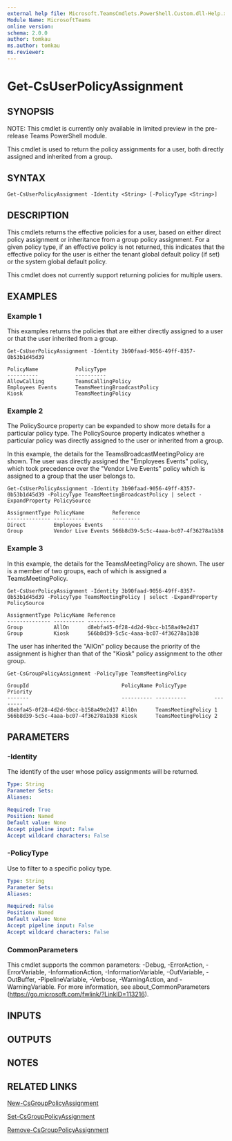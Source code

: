 ```yaml
---
external help file: Microsoft.TeamsCmdlets.PowerShell.Custom.dll-Help.xml
Module Name: MicrosoftTeams
online version:
schema: 2.0.0
author: tomkau
ms.author: tomkau
ms.reviewer:
---
```


# Get-CsUserPolicyAssignment

## SYNOPSIS
NOTE: This cmdlet is currently only available in limited preview in the pre-release Teams PowerShell module.

This cmdlet is used to return the policy assignments for a user, both directly assigned and inherited from a group.

## SYNTAX

```
Get-CsUserPolicyAssignment -Identity <String> [-PolicyType <String>]
```

## DESCRIPTION
This cmdlets returns the effective policies for a user, based on either direct policy assignment or inheritance from a group policy assignment.  For a given policy type, if an effective policy is not returned, this indicates that the effective policy for the user is either the tenant global default policy (if set) or the system global default policy.

This cmdlet does not currently support returning policies for multiple users.

## EXAMPLES

### Example 1
This examples returns the policies that are either directly assigned to a user or that the user inherited from a group.

```
Get-CsUserPolicyAssignment -Identity 3b90faad-9056-49ff-8357-0b53b1d45d39

PolicyName            PolicyType
----------            ----------
AllowCalling          TeamsCallingPolicy
Employees Events      TeamsMeetingBroadcastPolicy
Kiosk                 TeamsMeetingPolicy
```

### Example 2
The PolicySource property can be expanded to show  more details for a particular policy type.  The PolicySource property indicates whether a particular policy was directly assigned to the user or inherited from a group.

In this example, the details for the TeamsBroadcastMeetingPolicy are shown. The user was directly assigned the "Employees Events" policy, which took precedence over the "Vendor Live Events" policy which is assigned to a group that the user belongs to.

```
Get-CsUserPolicyAssignment -Identity 3b90faad-9056-49ff-8357-0b53b1d45d39 -PolicyType TeamsMeetingBroadcastPolicy | select -ExpandProperty PolicySource

AssignmentType PolicyName         Reference
-------------- ----------         ---------
Direct         Employees Events
Group          Vendor Live Events 566b8d39-5c5c-4aaa-bc07-4f36278a1b38
```


### Example 3
In this example, the details for the TeamsMeetingPolicy are shown. The user is a member of two groups, each of which is assigned a TeamsMeetingPolicy.  

```
Get-CsUserPolicyAssignment -Identity 3b90faad-9056-49ff-8357-0b53b1d45d39 -PolicyType TeamsMeetingPolicy | select -ExpandProperty PolicySource

AssignmentType PolicyName Reference
-------------- ---------- ---------
Group          AllOn      d8ebfa45-0f28-4d2d-9bcc-b158a49e2d17
Group          Kiosk      566b8d39-5c5c-4aaa-bc07-4f36278a1b38
```

The user has inherited the "AllOn" policy because the priority of the assignment is higher than that of the "Kiosk" policy assignment to the other group.

```
Get-CsGroupPolicyAssignment -PolicyType TeamsMeetingPolicy

GroupId                              PolicyName PolicyType         Priority
-------                              ---------- ----------         --------
d8ebfa45-0f28-4d2d-9bcc-b158a49e2d17 AllOn      TeamsMeetingPolicy 1
566b8d39-5c5c-4aaa-bc07-4f36278a1b38 Kiosk      TeamsMeetingPolicy 2
```

## PARAMETERS

### -Identity
The identify of the user whose policy assignments will be returned.

```yaml
Type: String
Parameter Sets:
Aliases:

Required: True
Position: Named
Default value: None
Accept pipeline input: False
Accept wildcard characters: False
```

### -PolicyType
Use to filter to a specific policy type.

```yaml
Type: String
Parameter Sets:
Aliases:

Required: False
Position: Named
Default value: None
Accept pipeline input: False
Accept wildcard characters: False
```

### CommonParameters
This cmdlet supports the common parameters: -Debug, -ErrorAction, -ErrorVariable, -InformationAction, -InformationVariable, -OutVariable, -OutBuffer, -PipelineVariable, -Verbose, -WarningAction, and -WarningVariable.
For more information, see about_CommonParameters (https://go.microsoft.com/fwlink/?LinkID=113216).

## INPUTS

## OUTPUTS

## NOTES

## RELATED LINKS

[New-CsGroupPolicyAssignment]()

[Set-CsGroupPolicyAssignment]()

[Remove-CsGroupPolicyAssignment]()
